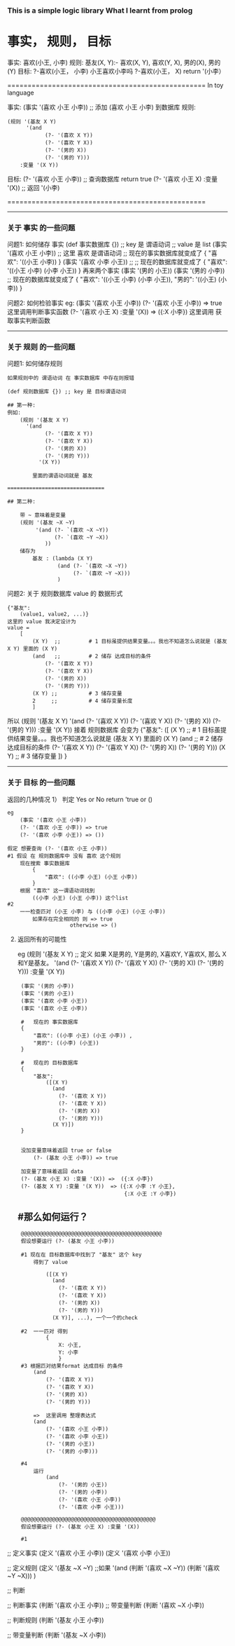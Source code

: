 <h3>
This is a simple logic library
What I learnt from prolog
</h3>

事实， 规则， 目标
=================================================

事实:
	喜欢(小王, 小李)
规则:
	基友(X, Y):- 喜欢(X, Y), 喜欢(Y, X), 男的(X), 男的(Y)
目标:
	?-喜欢(小王， 小李) 小王喜欢小李吗
	?-喜欢(小王， X) return '(小李）

=================================================
In toy language

事实:
	(事实 '(喜欢 小王 小李)) ;; 添加 (喜欢 小王 小李) 到数据库
规则:

	(规则 '(基友 X Y) 
		  '(and
		  		(?- '(喜欢 X Y))
		  		(?- '(喜欢 Y X))
		  		(?- '(男的 X))
		  		(?- '(男的 Y)))
		:变量 '(X Y))

目标:
	(?- '(喜欢 小王 小李)) ;; 查询数据库 return true
	(?- '(喜欢 小王 X) :变量 '(X)) ;; 返回 '(小李)

=================================================

--------------------------------------------------
<h3>
	关于 事实 的一些问题
</h3>
问题1:
	如何储存 事实
	(def 事实数据库 {}) ;; key 是 谓语动词
					   ;; value 是 list
	(事实 '(喜欢 小王 小李)) ;; 这里 喜欢 是谓语动词
		;; 现在的事实数据库就变成了
			{
				"喜欢": '((小王 小李))
			}
	(事实 '(喜欢 小李 小王)) ;;
		;; 现在的数据库就变成了
			{
				"喜欢": '((小王 小李) (小李 小王))
			}
	再来两个事实
	(事实 '(男的 小王))
	(事实 '(男的 小李))
		;; 现在的数据库就变成了
			{
				"喜欢": '((小王 小李) (小李 小王)),
				"男的": '((小王)     (小李))
			}

问题2:
	如何检验事实
	eg:
		(事实 '(喜欢 小王 小李))
		(?- '(喜欢 小王 小李)) => true   这里调用判断事实函数
		(?- '(喜欢 小王 X) :变量 '(X)) => ({:X 小李})   这里调用 获取事实判断函数

---------------------------------------------------
<h3>
	关于 规则 的一些问题
</h3>
问题1:
	如何储存规则

	如果规则中的 谓语动词 在 事实数据库 中存在则报错

	(def 规则数据库 {}) ;; key 是 目标谓语动词

	## 第一种:
	例如:
		(规则 '(基友 X Y) 
		  '(and
		  		(?- '(喜欢 X Y))
		  		(?- '(喜欢 Y X))
		  		(?- '(男的 X))
		  		(?- '(男的 Y)))
			  '(X Y))

			里面的谓语动词就是 基友
	
	===============================

	## 第二种:

		带 ~ 意味着是变量
		(规则 '(基友 ~X ~Y)
			 '(and (?- `(喜欢 ~X ~Y))
				   (?- `(喜欢 ~Y ~X))
				))
		储存为
			基友 : (lambda (X Y) 
					(and (?- `(喜欢 ~X ~Y))
						 (?- `(喜欢 ~Y ~X)))
					)





问题2: 
	关于 规则数据库 value 的 数据形式

	{"基友":
		(value1, value2, ...)}
	这里的 value 我决定设计为
	value = 
		[
			(X Y)  ;;         # 1 目标虽提供结果变量。。。我也不知道怎么说就是 (基友 X Y) 里面的 (X Y)
			(and   ;;         # 2 储存 达成目标的条件
		  		(?- '(喜欢 X Y))
		  		(?- '(喜欢 Y X))
		  		(?- '(男的 X))
		  		(?- '(男的 Y)))
		  	(X Y) ;;          # 3 储存变量
		  	2	  ;;          # 4 储存变量长度
			]

所以 
		(规则 '(基友 X Y) 
		  '(and
		  		(?- '(喜欢 X Y))
		  		(?- '(喜欢 Y X))
		  		(?- '(男的 X))
		  		(?- '(男的 Y)))
			:变量 '(X Y))
		接着 规则数据库 会变为
		{"基友":
			([
				(X Y)  ;;         # 1 目标虽提供结果变量。。。我也不知道怎么说就是 (基友 X Y) 里面的 (X Y)
				(and   ;;         # 2 储存 达成目标的条件
			  		(?- '(喜欢 X Y))
			  		(?- '(喜欢 Y X))
			  		(?- '(男的 X))
			  		(?- '(男的 Y)))
			  	(X Y) ;;          # 3 储存变量
				])
			}

----------------------------------------
<h3> 关于 目标 的一些问题 </h3>
返回的几种情况
1）
	判定 Yes or No
	return 'true or ()

	eg
		(事实 '(喜欢 小王 小李))
		(?- '(喜欢 小王 小李)) => true
		(?- '(喜欢 小李 小王)) => ())
	
	假定 想要查询 (?- '(喜欢 小王 小李))
	#1 假设 在 规则数据库中 没有 喜欢 这个规则
		现在搜索 事实数据库
			{
				"喜欢": ((小李 小王) (小王 小李))
			}
		根据 "喜欢" 这一谓语动词找到
			((小李 小王) (小王 小李)) 这个list
	#2 
		一一检查匹对 (小王 小李) 与 ((小李 小王) (小王 小李))
			如果存在完全相同的 则 => true
						otherwise => ()



2)
	返回所有的可能性

	eg
		(规则 '(基友 X Y) ;; 定义 如果 X是男的, Y是男的, X喜欢Y, Y喜欢X, 那么 X和Y是基友。
			'(and
				(?- '(喜欢 X Y))
		  		(?- '(喜欢 Y X))
		  		(?- '(男的 X))
		  		(?- '(男的 Y)))
			:变量 '(X Y))

		(事实 '(男的 小李))
		(事实 '(男的 小王))
		(事实 '(喜欢 小李 小王))
		(事实 '(喜欢 小王 小李))

		# 	现在的 事实数据库
		{
			"喜欢": ((小李 小王) (小王 小李)) ,
			"男的": ((小李) (小王))
		}

		#   现在的 目标数据库
		{
			"基友":
				([(X Y)
				  (and
					(?- '(喜欢 X Y))
			  		(?- '(喜欢 Y X))
			  		(?- '(男的 X))
			  		(?- '(男的 Y)))
				  (X Y)])
		}


		没加变量意味着返回 true or false
			(?- (基友 小王 小李)) => true

		加变量了意味着返回 data 
		(?- (基友 小王 X) :变量 '(X)) =>  ({:X 小李})
		(?- (基友 X Y) :变量 '(X Y))  => ({:X 小李 :Y 小王},
										 {:X 小王 :Y 小李})


	#那么如何运行？
	-----------------------------------------------------------------
		@@@@@@@@@@@@@@@@@@@@@@@@@@@@@@@@@@@@@@@@@@@@@
		假设想要运行 (?- (基友 小王 小李))

		#1 现在在 目标数据库中找到了 "基友" 这个 key
			得到了 value

				([(X Y)
				  (and
					(?- '(喜欢 X Y))
			  		(?- '(喜欢 Y X))
			  		(?- '(男的 X))
			  		(?- '(男的 Y)))
				  (X Y)], ...), 一个一个的check

		#2	一一匹对 得到 
				{
					X: 小王,
					Y: 小李
					}
		#3 根据匹对结果format 达成目标 的条件
			(and
				(?- '(喜欢 X Y))
		  		(?- '(喜欢 Y X))
		  		(?- '(男的 X))
		  		(?- '(男的 Y)))

		  	=>  这里调用 整理表达式
		  	(and 
		  		(?- '(喜欢 小王 小李))
		  		(?- '(喜欢 小李 小王))
		  		(?- '(男的 小王))
		  		(?- '(男的 小李)))

		#4
			运行
				(and
					(?- '(男的 小王))
					(?- '(男的 小李))
					(?- '(喜欢 小王 小李))
					(?- '(喜欢 小李 小王)))

		@@@@@@@@@@@@@@@@@@@@@@@@@@@@@@@@@@@@@@@@@@@
		假设想要运行 (?- (基友 小王 X) :变量 '(X))

		#1













;; 定义事实
(定义 '(喜欢 小王 小李))
(定义 '(喜欢 小李 小王))

;; 定义规则
(定义 '(基友 ~X ~Y)
	  ;;如果
	 '(and (判断 '(喜欢 ~X ~Y))
	  		(判断 '(喜欢 ~Y ~X)))
	  )

;; 判断

;; 判断事实
(判断 '(喜欢 小王 小李))
;; 带变量判断
(判断 '(喜欢 ~X 小李))

;; 判断规则
(判断 '(基友 小王 小李))

;; 带变量判断
(判断 '(基友 ~X 小李))






















































